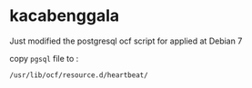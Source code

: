 # kacabenggala

Just modified the postgresql ocf script for applied at Debian 7

copy `pgsql` file to :

```
/usr/lib/ocf/resource.d/heartbeat/
```
